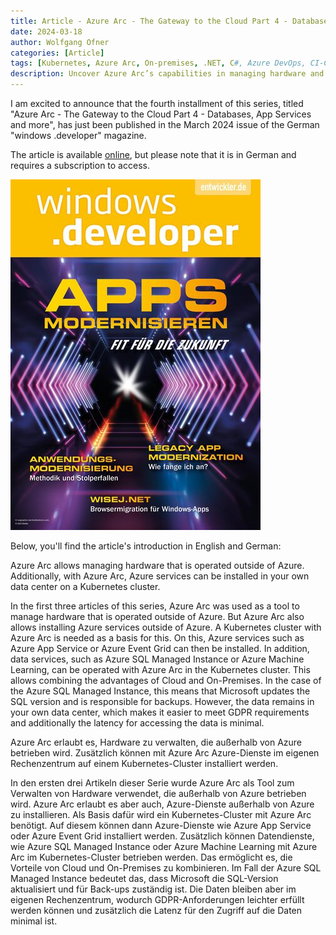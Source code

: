 ```yaml
---
title: Article - Azure Arc - The Gateway to the Cloud Part 4 - Databases, App Services and more
date: 2024-03-18
author: Wolfgang Ofner
categories: [Article]
tags: [Kubernetes, Azure Arc, On-premises, .NET, C#, Azure DevOps, CI-CD]
description: Uncover Azure Arc’s capabilities in managing hardware and installing Azure services outside of Azure in our latest series.
---
```


I am excited to announce that the fourth installment of this series, titled "Azure Arc - The Gateway to the Cloud Part 4 - Databases, App Services and more", has just been published in the March 2024 issue of the German "windows .developer" magazine.

The article is available <a href="https://entwickler.de/azure/azure-arc-hybrid-cloud-datenbanken" target="_blank" rel="noopener noreferrer">online</a>, but please note that it is in German and requires a subscription to access.

<div class="col-12 col-sm-10 aligncenter">
  <a href="/assets/img/posts/2024/03/windows-developer-03-24.jpg"><img loading="lazy" src="/assets/img/posts/2024/03/windows-developer-03-24.jpg" alt="windows developer 03 24" /></a>
  <p></p>
</div>

Below, you'll find the article's introduction in English and German:

Azure Arc allows managing hardware that is operated outside of Azure. Additionally, with Azure Arc, Azure services can be installed in your own data center on a Kubernetes cluster.

In the first three articles of this series, Azure Arc was used as a tool to manage hardware that is operated outside of Azure. But Azure Arc also allows installing Azure services outside of Azure. A Kubernetes cluster with Azure Arc is needed as a basis for this. On this, Azure services such as Azure App Service or Azure Event Grid can then be installed. In addition, data services, such as Azure SQL Managed Instance or Azure Machine Learning, can be operated with Azure Arc in the Kubernetes cluster. This allows combining the advantages of Cloud and On-Premises. In the case of the Azure SQL Managed Instance, this means that Microsoft updates the SQL version and is responsible for backups. However, the data remains in your own data center, which makes it easier to meet GDPR requirements and additionally the latency for accessing the data is minimal.

Azure Arc erlaubt es, Hardware zu verwalten, die außerhalb von Azure betrieben wird. Zusätzlich können mit Azure Arc Azure-Dienste im eigenen Rechenzentrum auf einem Kubernetes-Cluster installiert werden.

In den ersten drei Artikeln dieser Serie wurde Azure Arc als Tool zum Verwalten von Hardware verwendet, die außerhalb von Azure betrieben wird. Azure Arc erlaubt es aber auch, Azure-Dienste außerhalb von Azure zu installieren. Als Basis dafür wird ein Kubernetes-Cluster mit Azure Arc benötigt. Auf diesem können dann Azure-Dienste wie Azure App Service oder Azure Event Grid installiert werden. Zusätzlich können Datendienste, wie Azure SQL Managed Instance oder Azure Machine Learning mit Azure Arc im Kubernetes-Cluster betrieben werden. Das ermöglicht es, die Vorteile von Cloud und On-Premises zu kombinieren. Im Fall der Azure SQL Managed Instance bedeutet das, dass Microsoft die SQL-Version aktualisiert und für Back-ups zuständig ist. Die Daten bleiben aber im eigenen Rechenzentrum, wodurch GDPR-Anforderungen leichter erfüllt werden können und zusätzlich die Latenz für den Zugriff auf die Daten minimal ist.